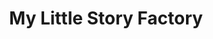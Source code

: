 ---
title: My Little Story Factory
developer: e-Toiles éditions
image: MyLittleStoryFactory.png
link: http://www.etoiles-editions.com/en/collection/my-little-story-factory-2
mac: http://itunes.apple.com/us/app/my-little-story-factory/id637433662
ios: http://itunes.apple.com/us/app/my-little-story-factory/id623878071
android: https://play.google.com/store/apps/details?id=com.etoileseditions.mpfh5
---